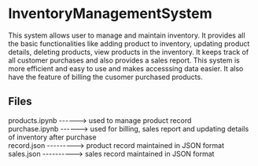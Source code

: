 # InventoryManagementSystem
This system allows user to manage and maintain inventory.
It provides all the basic functionalities like adding product to inventory, updating product details, deleting products, view products in the inventory. It keeps track of all customer purchases and also provides a sales report. This system is more efficient and easy to use and makes accesssing data easier. It also have the feature of billing the cusomer purchased products.
## Files
products.ipynb ------> used to manage product record <br/>
purchase.ipynb ------> used for billing, sales report and updating details of inventory after purchase <br/>
record.json ---------> product record maintained in JSON format <br/>
sales.json ----------> sales record maintained in JSON format <br/>
